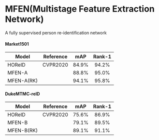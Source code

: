 # MFEN(Multistage Feature Extraction Network)
A fully supervised person re-identification network
#### Market1501
| Model | Reference | mAP | Rank-1 |
| --- | :---: | :---: | :---: |
| HOReID | CVPR2020 | 84.9% | 94.2% |
| MFEN-A |          | 88.8% | 95.0% |
| MFEN-A(RK) |      | 94.1% | 95.8% |
#### DukeMTMC-reID
| Model | Reference | mAP | Rank-1 |
| --- | :---: | :---: | :---: |
| HOReID | CVPR2020 | 75.6% | 86.9% |
| MFEN-B |          | 79.1% | 89.5% |
| MFEN-B(RK) |      | 89.1% | 91.1% |
